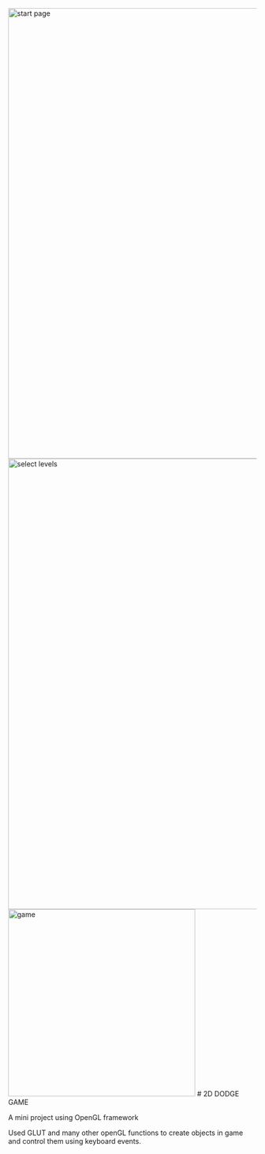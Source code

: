 <img width="912" alt="start page" src="https://user-images.githubusercontent.com/74697139/179384304-ea6bcf9b-b2b4-4466-abd4-5ce78cd97909.png">
<img width="912" alt="select levels" src="https://user-images.githubusercontent.com/74697139/179384309-df994779-f465-4bde-9022-be3eb598f133.png">
<img width="379" alt="game" src="https://user-images.githubusercontent.com/74697139/179384314-8937ef11-9c17-480a-9edf-51bbad8c158f.png">
# 2D DODGE GAME 

A mini project using OpenGL framework

Used GLUT and many other openGL functions to create objects in game and control them using keyboard events.

